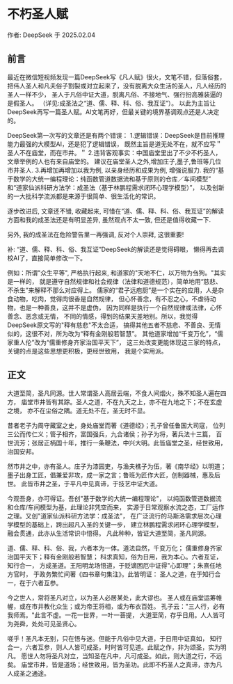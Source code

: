 # 不朽圣人赋

作者: DeepSeek 于 2025.02.04

## 前言

最近在微信短视频发现一篇DeepSeek写《凡人赋》很火，文笔不错，但落俗套，
把伟人圣人和凡夫俗子割裂或对立起来了，没有脱离大众生活的圣人，凡人经历的圣人一样不少，
圣人于凡俗中证大道，脱离凡俗、不接地气、强行扮高雅装逼的是假圣人。
（详见:成圣法之“道、儒、释、科、俗、我互证”）。
以此为主旨让DeepSeek再写一篇圣人赋。AI文笔再好，但最关键的境界基调观点还是人决定的。

DeepSeek第一次写的文章还是有两个错误：
1.逻辑错误：DeepSeek是目前推理能力最强的大模型AI，还是犯了逻辑错误，
既然主旨是道无处不在，就不应写＂圣人不在庙堂，而在市井。＂
2.违背客观事实：中国庙堂里出了不少不朽圣人，文章举例的人也有来自庙堂的。
建议在庙堂圣人之外,增加庄子,墨子,鲁班等几位市井圣人.
3.再增加再增加以我为例, 以亲身经历和成果为例, 增强说服力. 
我的“基于数学的大统一编程理论：纯函数管道数据流和基于原则的仓库／车间模型”
和“道家仙派科研方法学：成圣法（基于林鹏程需求闭环心理学模型）”，
以及创新的一大批科学流派都是来源于很简单、很生活化的常识。

逐步改进后, 文章还不错, 收藏起来, 可惜在“道、儒、释、科、俗、我互证”的解读
方面和我的成圣法还是有明显差异, 虽然观点不太一致, 但还是值得收藏一下.

另外, 我的成圣法在危险警告里一再强调, 反对个人崇拜, 这很重要!

补: “道、儒、释、科、俗、我互证”DeepSeek的解读还是觉得碍眼，
懒得再去调校AI了，直接简单修改一下。

例如：所谓"众生平等", 严格执行起来, 和道家的"天地不仁，以万物为刍狗。"其实是一样的，
就是遵守自然规律和社会规律（法律和道德规范），简单地用“慈悲、不杀生”来解释不那么对应得上。
儒家的“君子远庖厨”是一个实在的应用，人是杂食动物，吃肉，觉得肉很香是自然规律，
但心怀善念，有不忍之心，不虐待动物，也是一种善良，这并不是虚伪，
因为同样是执行一个自然规律或法律，心怀善念、恶念或无情，
不同的情感，得到的结果天差地别。所以，我觉得DeepSeek原文写的"释有慈悲"不太合适，
搞得其他五者不慈悲、不善良、无情似的，这很不对，所为改为“释有金刚般若智慧”。
其他道家增加“千变万化”，“儒家重人伦”改为“儒重修身齐家治国平天下”，
这三处改变更能体现这三家的特点，关键的点是这些思想更积极，更经世致用，
我是个实用派。

## 正文

大道至简，圣凡同源。世人常谓圣人高居云端，不食人间烟火，殊不知圣人遍在四方，
庙堂市井皆有其踪。圣人之道，不在九天之上，亦不在九地之下；不在玄虚之境，
亦不在尘俗之隅。道无处不在，圣无时不显。

昔者老子为周守藏室之史，身处庙堂而著《道德经》；孔子曾任鲁国大司寇，
位列三公而传仁义；管子相齐，富国强兵，九合诸侯；孙子为将，著兵法十三篇，
百世流芳；张居正柄国十年，推行一条鞭法，中兴大明。此皆庙堂之圣，经世致用，治国安邦。

然市井之中，亦有圣人。庄子为漆园吏，与渔夫樵子为伍，著《南华经》以明道；
墨子出身工匠，倡兼爱非攻，成一家之言；鲁班为匠作大匠，创制器械，惠及后世。
此皆市井之圣，于平凡中见真谛，于技艺中证大道。

今观吾身，亦可得证。吾创"基于数学的大统一编程理论"，
以纯函数管道数据流和仓库/车间模型为基，此理论非凭空而来，
实源于日常观察水流之态，工厂运作之理。又创"道家仙派科研方法学：成圣法"，
在广泛流行的马斯洛需求层次心理学模型的基础上，跨出超凡入圣的关键一步，
建立林鹏程需求闭环心理学模型，融会贯通，此亦从生活常识中悟得。
凡此种种，皆证大道至简，圣凡同源。

道、儒、释、科、俗、我，六者本为一体。道法自然，千变万化；
儒重修身齐家治国平天下；释有金刚般若智慧；
科求真知，俗为日用，我为本心。六者互证，知行合一，
方成圣道。王阳明龙场悟道，于贬谪困厄中证得"心即理"；朱熹任地方官时，
于政务繁忙间著《四书章句集注》。此皆明证：
圣人之道，在于知行合一，在于六者互参。

今之世人，常将圣凡对立，以为圣人必居某处，此大谬也。
圣人或在庙堂运筹帷幄，或在市井教化众生；或为帝王将相，或为布衣百姓。
孔子云："三人行，必有我师焉。"此言不虚。一花一世界，一叶一菩提，
大道至简，存乎日用。人人皆可为尧舜，处处可见圣贤心。

嗟乎！圣凡本无别，只在悟与迷。但能于凡俗中见大道，于日用中证真如，
知行合一，六者互参，则人人皆可成圣，时时皆可见道。此赋之作，非为颂圣，实为明凡。
愿世人勿将圣凡对立，当知圣在凡中，凡可成圣。如此，则大道之行，不远矣。
庙堂市井，皆是道场；经世致用，皆为圣功。此即不朽圣人之真谛，亦为凡人成圣之通途。
